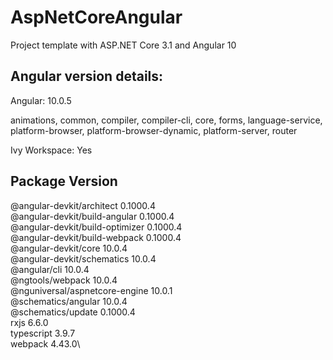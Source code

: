 # AspNetCoreAngular

Project template with ASP.NET Core 3.1 and Angular 10


Angular version details:
-----------------------------------------------------------
Angular: 10.0.5

animations, common, compiler, compiler-cli, core, forms,
language-service, platform-browser, platform-browser-dynamic,
platform-server, router

Ivy Workspace: Yes

Package                           Version
-----------------------------------------------------------
@angular-devkit/architect         0.1000.4\
@angular-devkit/build-angular     0.1000.4\
@angular-devkit/build-optimizer   0.1000.4\
@angular-devkit/build-webpack     0.1000.4\
@angular-devkit/core              10.0.4\
@angular-devkit/schematics        10.0.4\
@angular/cli                      10.0.4\
@ngtools/webpack                  10.0.4\
@nguniversal/aspnetcore-engine    10.0.1\
@schematics/angular               10.0.4\
@schematics/update                0.1000.4\
rxjs                              6.6.0\
typescript                        3.9.7\
webpack                           4.43.0\
